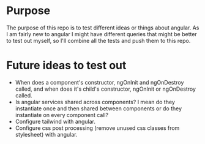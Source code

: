 # Purpose
The purpose of this repo is to test different ideas or things about angular. As I am fairly new to angular I might have different queries that might be better to test out myself, so I'll combine all the tests and push them to this repo.


# Future ideas to test out
- When does a component's constructor, ngOnInit and ngOnDestroy called, and when does it's child's constructor, ngOnInit or ngOnDestroy called. 
- Is angular services shared across components? I mean do they instantiate once and then shared between components or do they instantiate on every component call?
- Configure tailwind with angular.
- Configure css post processing (remove unused css classes from stylesheet) with angular.